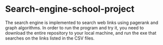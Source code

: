 # Search-engine-school-project
The search engine is implemented to search web links using pagerank and graph algorithms.
In order to run the program and try it, you need to download the entire repository to your local machine, 
and run the exe that searches on the links listed in the CSV files.
